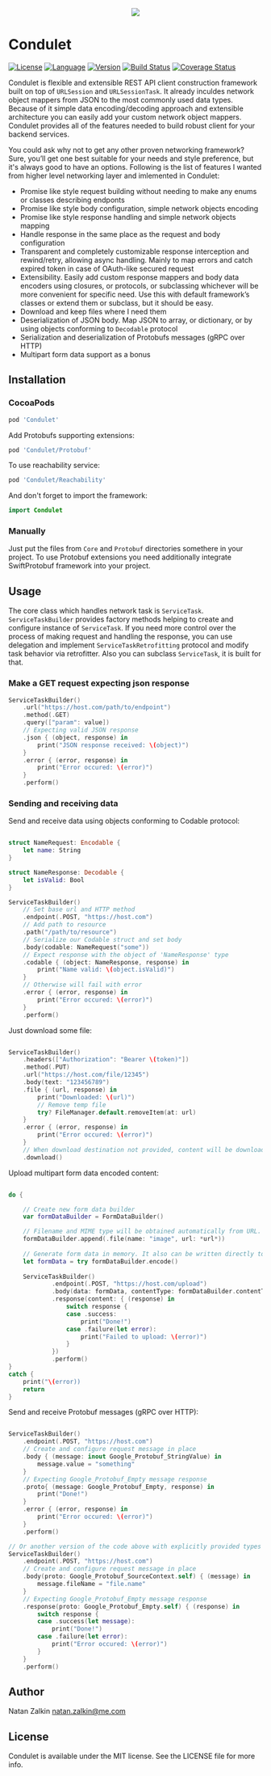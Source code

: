 <p align="center">
<img src="https://raw.githubusercontent.com/kzlekk/Condulet/master/logo.png">
</p>

# Condulet 

[![License](https://img.shields.io/badge/license-MIT-ff69b4.svg)](https://github.com/kzlekk/Condulet/raw/master/LICENSE)
[![Language](https://img.shields.io/badge/swift-5.0-orange.svg)](https://swift.org/blog/swift-5-released/)
[![Version](https://img.shields.io/cocoapods/v/Condulet.svg)](https://cocoapods.org/pods/Condulet)
[![Build Status](https://travis-ci.com/kzlekk/Condulet.svg?branch=master)](https://travis-ci.com/kzlekk/Condulet)
[![Coverage Status](https://coveralls.io/repos/github/kzlekk/Condulet/badge.svg?branch=master)](https://coveralls.io/github/kzlekk/Condulet?branch=master)

Condulet is flexible and extensible REST API client construction framework built on top of `URLSession` and `URLSessionTask`. It already inculdes network object mappers from JSON to the most commonly used data types. Because of it simple data encoding/decoding approach and extensible architecture you can easily add your custom network object mappers. Condulet provides all of the features needed to build robust client for your backend services. 

You could ask why not to get any other proven networking framework? Sure, you’ll get one best suitable for your needs and style preference, but it's always good to have an options. Following is the list of features I wanted from higher level networking layer and imlemented in Condulet:

* Promise like style request building without needing to make any enums or classes describing endponts 
* Promise like style body configuration, simple network objects encoding  
* Promise like style response handling and simple network objects mapping 
* Handle response in the same place as the request and body configuration 
* Transparent and completely customizable response interception and rewind/retry, allowing async handling. Mainly to map errors and catch expired token in case of OAuth-like secured request 
* Extensibility. Easily add custom response mappers and body data encoders using closures, or protocols, or subclassing whichever will be more convenient for specific need. Use this with default framework’s classes or extend them or subclass, but it should be easy. 
* Download and keep files where I need them
* Deserialization of JSON body. Map JSON to array, or dictionary, or by using objects conforming to `Decodable` protocol 
* Serialization and deserialization of Protobufs messages (gRPC over HTTP)
* Multipart form data support as a bonus 

## Installation

### CocoaPods

```ruby
pod 'Condulet'
```


Add Protobufs supporting extensions:

```ruby
pod 'Condulet/Protobuf'
```

To use reachability service:

```ruby
pod 'Condulet/Reachability'
```

And don't forget to import the framework:

```swift
import Condulet
```

### Manually


Just put the files from `Core` and `Protobuf` directories somethere in your project. To use Protobuf extensions you need additionally integrate SwiftProtobuf framework into your project.


## Usage


The core class which handles network task is `ServiceTask`. `ServiceTaskBuilder` provides factory methods helping to create and configure instance of `ServiceTask`. If you need more control over the process of making request and handling the response, you can use delegation and implement  `ServiceTaskRetrofitting` protocol and modify task behavior via retrofitter. Also you can subclass `ServiceTask`, it is built for that.  

### Make a GET request expecting json response

```swift
ServiceTaskBuilder()
    .url("https://host.com/path/to/endpoint")
    .method(.GET)
    .query(["param": value])
    // Expecting valid JSON response
    .json { (object, response) in
        print("JSON response received: \(object)")
    }
    .error { (error, response) in
        print("Error occured: \(error)")
    }
    .perform()
```

### Sending and receiving data


Send and receive data using objects conforming to Codable protocol:

```swift

struct NameRequest: Encodable {
    let name: String
}

struct NameResponse: Decodable {
    let isValid: Bool
}

ServiceTaskBuilder()
    // Set base url and HTTP method
    .endpoint(.POST, "https://host.com")
    // Add path to resource
    .path("/path/to/resource")
    // Serialize our Codable struct and set body
    .body(codable: NameRequest("some"))
    // Expect response with the object of 'NameResponse' type
    .codable { (object: NameResponse, response) in
        print("Name valid: \(object.isValid)")
    }
    // Otherwise will fail with error
    .error { (error, response) in
        print("Error occured: \(error)")
    }
    .perform()
```


Just download some file:

```swift

ServiceTaskBuilder()
    .headers(["Authorization": "Bearer \(token)"])
    .method(.PUT)
    .url("https://host.com/file/12345")
    .body(text: "123456789")
    .file { (url, response) in
        print("Downloaded: \(url)")
        // Remove temp file
        try? FileManager.default.removeItem(at: url)
    }
    .error { (error, response) in
        print("Error occured: \(error)")
    }
    // When download destination not provided, content will be downloaded and saved to temp file
    .download()
```


Upload multipart form data encoded content:

```swift

do {

    // Create new form data builder
    var formDataBuilder = FormDataBuilder()

    // Filename and MIME type will be obtained automatically from URL. It can be provided explicitly too
    formDataBuilder.append(.file(name: "image", url: *url*))
    
    // Generate form data in memory. It also can be written directly to disk or stream using encode(to:) method 
    let formData = try formDataBuilder.encode()
    
    ServiceTaskBuilder()
            .endpoint(.POST, "https://host.com/upload")
            .body(data: formData, contentType: formDataBuilder.contentType)
            .response(content: { (response) in
                switch response {
                case .success:
                    print("Done!")
                case .failure(let error):
                    print("Failed to upload: \(error)")
                }
            })
            .perform()
}
catch {
    print("\(error))
    return
}
```

Send and receive Protobuf messages (gRPC over HTTP):

```swift

ServiceTaskBuilder()
    .endpoint(.POST, "https://host.com")
    // Create and configure request message in place
    .body { (message: inout Google_Protobuf_StringValue) in
        message.value = "something"
    }
    // Expecting Google_Protobuf_Empty message response
    .proto{ (message: Google_Protobuf_Empty, response) in
        print("Done!")
    }
    .error { (error, response) in
        print("Error occured: \(error)")
    }
    .perform()

// Or another version of the code above with explicitly provided types
ServiceTaskBuilder()
    .endpoint(.POST, "https://host.com")
    // Create and configure request message in place
    .body(proto: Google_Protobuf_SourceContext.self) { (message) in
        message.fileName = "file.name"
    }
    // Expecting Google_Protobuf_Empty message response
    .response(proto: Google_Protobuf_Empty.self) { (response) in
        switch response {
        case .success(let message):
            print("Done!")
        case .failure(let error):
            print("Error occured: \(error)")
        }
    }
    .perform()
```

## Author


Natan Zalkin natan.zalkin@me.com

## License


Condulet is available under the MIT license. See the LICENSE file for more info.
